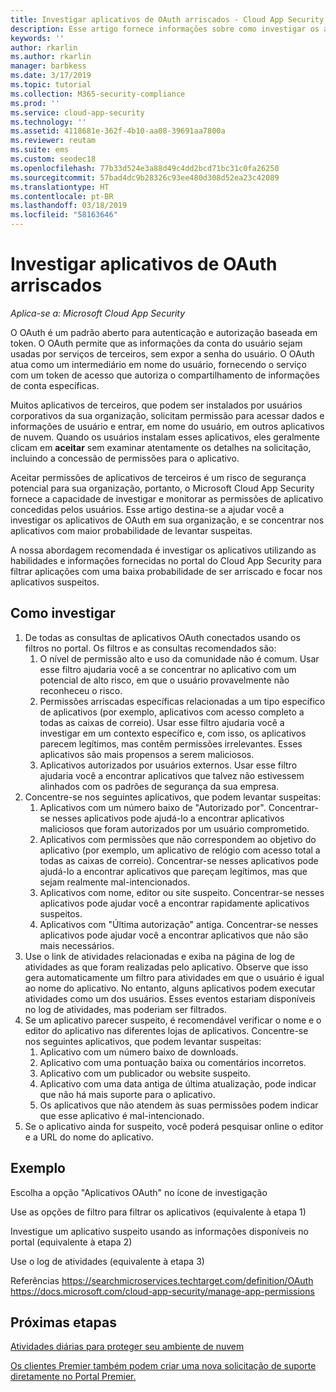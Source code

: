 ```yaml
---
title: Investigar aplicativos de OAuth arriscados - Cloud App Security | Microsoft Docs
description: Esse artigo fornece informações sobre como investigar os aplicativos de OAuth arriscados no Cloud App Security.
keywords: ''
author: rkarlin
ms.author: rkarlin
manager: barbkess
ms.date: 3/17/2019
ms.topic: tutorial
ms.collection: M365-security-compliance
ms.prod: ''
ms.service: cloud-app-security
ms.technology: ''
ms.assetid: 4118681e-362f-4b10-aa08-39691aa7800a
ms.reviewer: reutam
ms.suite: ems
ms.custom: seodec18
ms.openlocfilehash: 77b33d524e3a88d49c4dd2bcd71bc31c0fa26250
ms.sourcegitcommit: 57bad4dc9b28326c93ee480d308d52ea23c42089
ms.translationtype: HT
ms.contentlocale: pt-BR
ms.lasthandoff: 03/18/2019
ms.locfileid: "58163646"
---
```

# <a name="investigate-risky-oauth-apps"></a>Investigar aplicativos de OAuth arriscados

*Aplica-se a: Microsoft Cloud App Security*

O OAuth é um padrão aberto para autenticação e autorização baseada em token. O OAuth permite que as informações da conta do usuário sejam usadas por serviços de terceiros, sem expor a senha do usuário. O OAuth atua como um intermediário em nome do usuário, fornecendo o serviço com um token de acesso que autoriza o compartilhamento de informações de conta específicas.

Muitos aplicativos de terceiros, que podem ser instalados por usuários corporativos da sua organização, solicitam permissão para acessar dados e informações de usuário e entrar, em nome do usuário, em outros aplicativos de nuvem. Quando os usuários instalam esses aplicativos, eles geralmente clicam em **aceitar** sem examinar atentamente os detalhes na solicitação, incluindo a concessão de permissões para o aplicativo.

Aceitar permissões de aplicativos de terceiros é um risco de segurança potencial para sua organização, portanto, o Microsoft Cloud App Security fornece a capacidade de investigar e monitorar as permissões de aplicativo concedidas pelos usuários. Esse artigo destina-se a ajudar você a investigar os aplicativos de OAuth em sua organização, e se concentrar nos aplicativos com maior probabilidade de levantar suspeitas. 

A nossa abordagem recomendada é investigar os aplicativos utilizando as habilidades e informações fornecidas no portal do Cloud App Security para filtrar aplicações com uma baixa probabilidade de ser arriscado e focar nos aplicativos suspeitos. 

## <a name="how-to-investigate"></a>Como investigar 

1.  De todas as consultas de aplicativos OAuth conectados usando os filtros no portal. Os filtros e as consultas recomendados são: 
    1. O nível de permissão alto e uso da comunidade não é comum. Usar esse filtro ajudaria você a se concentrar no aplicativo com um potencial de alto risco, em que o usuário provavelmente não reconheceu o risco. 
    2. Permissões arriscadas específicas relacionadas a um tipo específico de aplicativos (por exemplo, aplicativos com acesso completo a todas as caixas de correio). Usar esse filtro ajudaria você a investigar em um contexto específico e, com isso, os aplicativos parecem legítimos, mas contêm permissões irrelevantes. Esses aplicativos são mais propensos a serem maliciosos. 
    3. Aplicativos autorizados por usuários externos. Usar esse filtro ajudaria você a encontrar aplicativos que talvez não estivessem alinhados com os padrões de segurança da sua empresa. 
2.  Concentre-se nos seguintes aplicativos, que podem levantar suspeitas: 
    1. Aplicativos com um número baixo de "Autorizado por". Concentrar-se nesses aplicativos pode ajudá-lo a encontrar aplicativos maliciosos que foram autorizados por um usuário comprometido. 
    2. Aplicativos com permissões que não correspondem ao objetivo do aplicativo (por exemplo, um aplicativo de relógio com acesso total a todas as caixas de correio). Concentrar-se nesses aplicativos pode ajudá-lo a encontrar aplicativos que pareçam legítimos, mas que sejam realmente mal-intencionados. 
    3. Aplicativos com nome, editor ou site suspeito. Concentrar-se nesses aplicativos pode ajudar você a encontrar rapidamente aplicativos suspeitos. 
    4. Aplicativos com "Última autorização" antiga. Concentrar-se nesses aplicativos pode ajudar você a encontrar aplicativos que não são mais necessários. 
3. Use o link de atividades relacionadas e exiba na página de log de atividades as que foram realizadas pelo aplicativo. Observe que isso gera automaticamente um filtro para atividades em que o usuário é igual ao nome do aplicativo. No entanto, alguns aplicativos podem executar atividades como um dos usuários. Esses eventos estariam disponíveis no log de atividades, mas poderiam ser filtrados. 
4. Se um aplicativo parecer suspeito, é recomendável verificar o nome e o editor do aplicativo nas diferentes lojas de aplicativos. Concentre-se nos seguintes aplicativos, que podem levantar suspeitas: 
    1. Aplicativo com um número baixo de downloads.
    2. Aplicativo com uma pontuação baixa ou comentários incorretos.
    3. Aplicativo com um publicador ou website suspeito.
    4. Aplicativo com uma data antiga de última atualização, pode indicar que não há mais suporte para o aplicativo. 
    5. Os aplicativos que não atendem às suas permissões podem indicar que esse aplicativo é mal-intencionado. 
5. Se o aplicativo ainda for suspeito, você poderá pesquisar online o editor e a URL do nome do aplicativo. 

## <a name="example"></a>Exemplo 

Escolha a opção "Aplicativos OAuth" no ícone de investigação
 
Use as opções de filtro para filtrar os aplicativos (equivalente à etapa 1)
 

Investigue um aplicativo suspeito usando as informações disponíveis no portal (equivalente à etapa 2)
 

Use o log de atividades (equivalente à etapa 3)
 

Referências https://searchmicroservices.techtarget.com/definition/OAuth https://docs.microsoft.com/cloud-app-security/manage-app-permissions


 
## <a name="next-steps"></a>Próximas etapas
[Atividades diárias para proteger seu ambiente de nuvem](daily-activities-to-protect-your-cloud-environment.md) 

[Os clientes Premier também podem criar uma nova solicitação de suporte diretamente no Portal Premier.](https://premier.microsoft.com/) 
 
